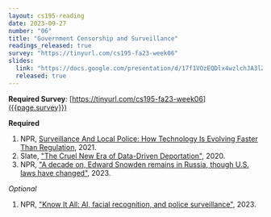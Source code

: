 ```yaml
---
layout: cs195-reading
date: 2023-09-27
number: "06"
title: "Government Censorship and Surveillance"
readings_released: true
survey: "https://tinyurl.com/cs195-fa23-week06"
slides:
  link: "https://docs.google.com/presentation/d/17f1VOzEQDlx4wzlchJA3lZmXD1X6KiOD7eO41aU6Zd8/edit?usp=sharing"
  released: true
---
```


**Required Survey**: [https://tinyurl.com/cs195-fa23-week06]({{page.survey}})

**Required**
1.  NPR, [Surveillance And Local Police: How Technology Is Evolving Faster Than Regulation](https://www.npr.org/2021/01/27/961103187/surveillance-and-local-police-how-technology-is-evolving-faster-than-regulation), 2021.
2. Slate, ["The Cruel New Era of Data-Driven Deportation"](https://slate.com/technology/2020/09/palantir-ice-deportation-immigrant-surveillance-big-data.html), 2020.
3. NPR, ["A decade on, Edward Snowden remains in Russia, though U.S. laws have changed"](https://www.npr.org/2023/06/04/1176747650/a-decade-on-edward-snowden-remains-in-russia-though-u-s-laws-have-changed), 2023.

_Optional_
1. NPR, ["Know It All: AI, facial recognition, and police surveillance"](https://the1a.org/segments/know-it-all-facial-recognition-and-ai-in-police-surveillance/), 2023.
